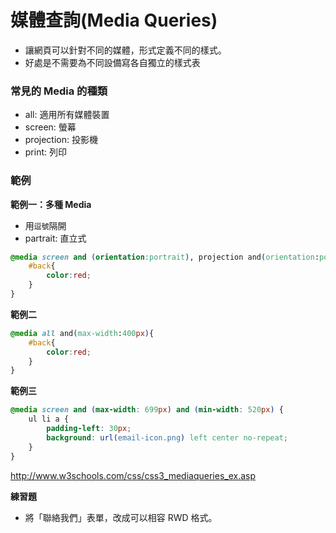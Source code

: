 # 媒體查詢(Media Queries)

* 讓網頁可以針對不同的媒體，形式定義不同的樣式。
* 好處是不需要為不同設備寫各自獨立的樣式表

### 常見的 Media 的種類

* all: 適用所有媒體裝置
* screen: 螢幕
* projection: 投影機
* print: 列印

### 範例

**範例一：多種 Media**

* 用`逗號`隔開
* partrait: 直立式

```css
@media screen and (orientation:portrait), projection and(orientation:portrait){
    #back{
        color:red;
    }
}
```

**範例二**

```css
@media all and(max-width:400px){
    #back{
        color:red;
    }
}
```

**範例三**

```css
@media screen and (max-width: 699px) and (min-width: 520px) {
    ul li a {
        padding-left: 30px;
        background: url(email-icon.png) left center no-repeat;
    }
}
```

http://www.w3schools.com/css/css3_mediaqueries_ex.asp

**練習題**

* 將「聯絡我們」表單，改成可以相容 RWD 格式。
